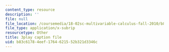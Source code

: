 ```yaml
---
content_type: resource
description: ''
file: null
file_location: /coursemedia/18-02sc-multivariable-calculus-fall-2010/b83c61784eef1764621552b321d3346c_KXof0q88xbg.srt
file_type: application/x-subrip
resourcetype: Other
title: 3play caption file
uid: b83c6178-4eef-1764-6215-52b321d3346c
---
```

